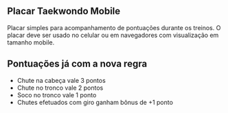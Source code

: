 ## Placar Taekwondo Mobile

Placar simples para acompanhamento de pontuações durante os treinos. O placar deve ser usado no celular ou em navegadores com visualização em tamanho mobile. 

## Pontuações já com a nova regra

- Chute na cabeça vale 3 pontos
- Chute no tronco vale 2 pontos
- Soco no tronco vale 1 ponto
- Chutes efetuados com giro ganham bônus de +1 ponto
